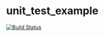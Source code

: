 # unit_test_example
[![Build Status](https://travis-ci.org/IevgenSuturin/unit_test_example.svg?branch=master)](https://travis-ci.org/IevgenSuturin/unit_test_example)
